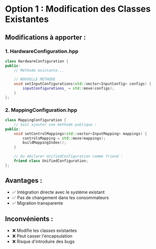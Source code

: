 # Option 1 : Modification des Classes Existantes

## Modifications à apporter :

### 1. HardwareConfiguration.hpp
```cpp
class HardwareConfiguration {
public:
    // Méthode existante...
    
    // NOUVELLE MÉTHODE
    void setInputConfigurations(std::vector<InputConfig> configs) {
        inputConfigurations_ = std::move(configs);
    }
};
```

### 2. MappingConfiguration.hpp
```cpp
class MappingConfiguration {
    // Soit ajouter une méthode publique :
public:
    void setControlMappings(std::vector<InputMapping> mappings) {
        controlsMapping = std::move(mappings);
        buildMappingIndex();
    }
    
    // Ou déclarer UnifiedConfiguration comme friend :
    friend class UnifiedConfiguration;
};
```

## Avantages :
- ✅ Intégration directe avec le système existant
- ✅ Pas de changement dans les consommateurs
- ✅ Migration transparente

## Inconvénients :
- ❌ Modifie les classes existantes
- ❌ Peut casser l'encapsulation
- ❌ Risque d'introduire des bugs
